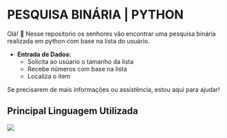 <h1><b>PESQUISA BINÁRIA | PYTHON</b></h1>

Olá! 👋
Nesse repositorio os senhores vão encontrar uma pesquisa binária realizada em python com base na lista do usuário.

- **Entrada de Dados:**
  - Solicita ao usúario o tamanho da lista
  - Recebe números com base na lista
  - Localiza o item

Se precisarem de mais informações ou assistência, estou aqui para ajudar!

## Principal Linguagem Utilizada
<img src="https://skillicons.dev/icons?i=python" />
